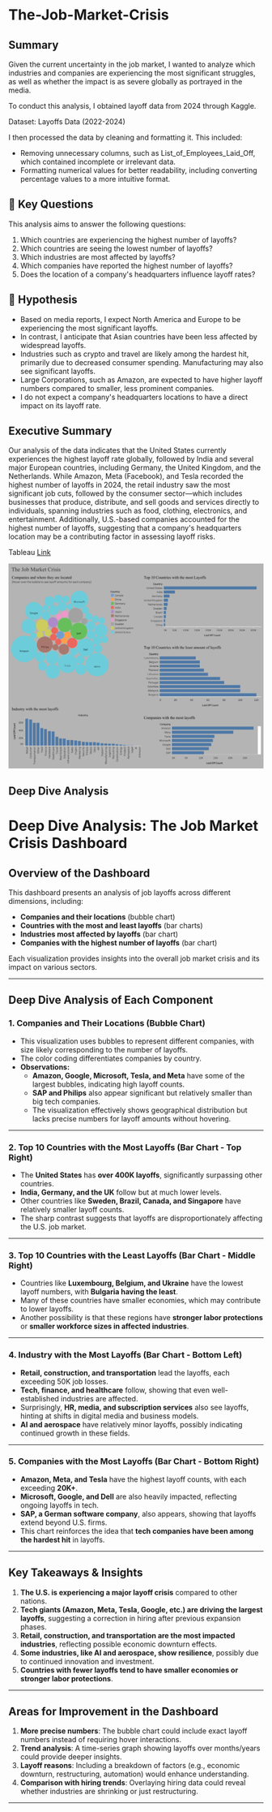 # The-Job-Market-Crisis

## Summary ##
Given the current uncertainty in the job market, I wanted to analyze which industries and companies are experiencing the most significant struggles, as well as whether the impact is as severe globally as portrayed in the media.

 To conduct this analysis, I obtained layoff data from 2024 through Kaggle.

 Dataset: Layoffs Data (2022-2024)

I then processed the data by cleaning and formatting it. This included:
- Removing unnecessary columns, such as List_of_Employees_Laid_Off, which contained incomplete or irrelevant data.
- Formatting numerical values for better readability, including converting percentage values to a more intuitive format.

## 🔑 Key Questions ##
This analysis aims to answer the following questions:
1. Which countries are experiencing the highest number of layoffs?
2. Which countries are seeing the lowest number of layoffs?
3. Which industries are most affected by layoffs?
4. Which companies have reported the highest number of layoffs?
5. Does the location of a company's headquarters influence layoff rates?

## 💭 Hypothesis ##
- Based on media reports, I expect North America and Europe to be experiencing the most significant layoffs.
- In contrast, I anticipate that Asian countries have been less affected by widespread layoffs.
- Industries such as crypto and travel are likely among the hardest hit, primarily due to decreased consumer spending. Manufacturing may also see significant layoffs.
- Large Corporations, such as Amazon, are expected to have higher layoff numbers compared to smaller, less prominent companies.
- I do not expect a company's headquarters locations to have a direct impact on its layoff rate.

## Executive Summary ##
Our analysis of the data indicates that the United States currently experiences the highest layoff rate globally, followed by India and several major European countries, including Germany, the United Kingdom, and the Netherlands. While Amazon, Meta (Facebook), and Tesla recorded the highest number of layoffs in 2024, the retail industry saw the most significant job cuts, followed by the consumer sector—which includes businesses that produce, distribute, and sell goods and services directly to individuals, spanning industries such as food, clothing, electronics, and entertainment. Additionally, U.S.-based companies accounted for the highest number of layoffs, suggesting that a company's headquarters location may be a contributing factor in assessing layoff risks.

Tableau [Link](https://public.tableau.com/app/profile/soren.smith/viz/TheJobMarketCrisis/Dashboard1)

![Unicorns-2](https://github.com/SorenSmith/The-Job-Market-Crisis/blob/main/The%20Job%20Market%20Crisis%20Dashboard.png)

## Deep Dive Analysis ##

# **Deep Dive Analysis: The Job Market Crisis Dashboard**

## **Overview of the Dashboard**
This dashboard presents an analysis of job layoffs across different dimensions, including:
- **Companies and their locations** (bubble chart)
- **Countries with the most and least layoffs** (bar charts)
- **Industries most affected by layoffs** (bar chart)
- **Companies with the highest number of layoffs** (bar chart)

Each visualization provides insights into the overall job market crisis and its impact on various sectors.

---

## **Deep Dive Analysis of Each Component**

### **1. Companies and Their Locations (Bubble Chart)**
- This visualization uses bubbles to represent different companies, with size likely corresponding to the number of layoffs.
- The color coding differentiates companies by country.
- **Observations:**
  - **Amazon, Google, Microsoft, Tesla, and Meta** have some of the largest bubbles, indicating high layoff counts.
  - **SAP and Philips** also appear significant but relatively smaller than big tech companies.
  - The visualization effectively shows geographical distribution but lacks precise numbers for layoff amounts without hovering.

---

### **2. Top 10 Countries with the Most Layoffs (Bar Chart - Top Right)**
- The **United States** has **over 400K layoffs**, significantly surpassing other countries.
- **India, Germany, and the UK** follow but at much lower levels.
- Other countries like **Sweden, Brazil, Canada, and Singapore** have relatively smaller layoff counts.
- The sharp contrast suggests that layoffs are disproportionately affecting the U.S. job market.

---

### **3. Top 10 Countries with the Least Layoffs (Bar Chart - Middle Right)**
- Countries like **Luxembourg, Belgium, and Ukraine** have the lowest layoff numbers, with **Bulgaria having the least**.
- Many of these countries have smaller economies, which may contribute to lower layoffs.
- Another possibility is that these regions have **stronger labor protections** or **smaller workforce sizes in affected industries**.

---

### **4. Industry with the Most Layoffs (Bar Chart - Bottom Left)**
- **Retail, construction, and transportation** lead the layoffs, each exceeding 50K job losses.
- **Tech, finance, and healthcare** follow, showing that even well-established industries are affected.
- Surprisingly, **HR, media, and subscription services** also see layoffs, hinting at shifts in digital media and business models.
- **AI and aerospace** have relatively minor layoffs, possibly indicating continued growth in these fields.

---

### **5. Companies with the Most Layoffs (Bar Chart - Bottom Right)**
- **Amazon, Meta, and Tesla** have the highest layoff counts, with each exceeding **20K+**.
- **Microsoft, Google, and Dell** are also heavily impacted, reflecting ongoing layoffs in tech.
- **SAP, a German software company**, also appears, showing that layoffs extend beyond U.S. firms.
- This chart reinforces the idea that **tech companies have been among the hardest hit** in layoffs.

---

## **Key Takeaways & Insights**
1. **The U.S. is experiencing a major layoff crisis** compared to other nations.
2. **Tech giants (Amazon, Meta, Tesla, Google, etc.) are driving the largest layoffs**, suggesting a correction in hiring after previous expansion phases.
3. **Retail, construction, and transportation are the most impacted industries**, reflecting possible economic downturn effects.
4. **Some industries, like AI and aerospace, show resilience**, possibly due to continued innovation and investment.
5. **Countries with fewer layoffs tend to have smaller economies or stronger labor protections**.

---

## **Areas for Improvement in the Dashboard**
1. **More precise numbers**: The bubble chart could include exact layoff numbers instead of requiring hover interactions.
2. **Trend analysis**: A time-series graph showing layoffs over months/years could provide deeper insights.
3. **Layoff reasons**: Including a breakdown of factors (e.g., economic downturn, restructuring, automation) would enhance understanding.
4. **Comparison with hiring trends**: Overlaying hiring data could reveal whether industries are shrinking or just restructuring.

---


